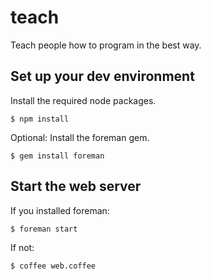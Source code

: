 # teach

Teach people how to program in the best way.

## Set up your dev environment

Install the required node packages.

    $ npm install

Optional: Install the foreman gem.

    $ gem install foreman

## Start the web server

If you installed foreman:

    $ foreman start

If not:

    $ coffee web.coffee

